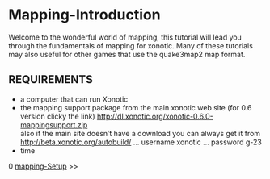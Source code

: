 Mapping-Introduction
====================

Welcome to the wonderful world of mapping, this tutorial will lead you through the fundamentals of mapping for xonotic. Many of these tutorials may also useful for other games that use the quake3map2 map format.

REQUIREMENTS
------------

-   a computer that can run Xonotic
-   the mapping support package from the main xonotic web site (for 0.6 version clicky the link) http://dl.xonotic.org/xonotic-0.6.0-mappingsupport.zip  
    also if the main site doesn’t have a download you can always get it from http://beta.xonotic.org/autobuild/ … username xonotic … password g-23
-   time

0 [mapping-Setup](mapping-Setup) \>\>

